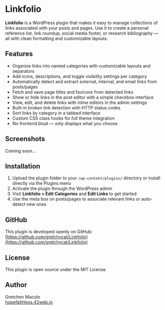# Linkfolio

**Linkfolio** is a WordPress plugin that makes it easy to manage collections of links associated with your posts and pages. Use it to create a personal reference list, link roundup, social media footer, or research bibliography — all with clean formatting and customizable layouts.

## Features

- Organize links into named categories with customizable layouts and separators
- Add icons, descriptions, and toggle visibility settings per category
- Automatically detect and extract external, internal, and email links from posts/pages
- Fetch and save page titles and favicons from detected links
- Show or hide links in the post editor with a simple checkbox interface
- View, edit, and delete links with inline editors in the admin settings
- Built-in broken link detection with HTTP status codes
- Sort links by category in a tabbed interface
- Custom CSS class hooks for full theme integration
- No frontend bloat — only displays what you choose

## Screenshots

Coming soon…

## Installation

1. Upload the plugin folder to your `/wp-content/plugins/` directory or install directly via the Plugins menu
2. Activate the plugin through the WordPress admin
3. Visit **Linkfolio > Edit Categories** and **Edit Links** to get started
4. Use the meta box on posts/pages to associate relevant links or auto-detect new ones

## GitHub

This plugin is developed openly on GitHub:  
[https://github.com/gretchycat/Linkfolio](https://github.com/gretchycat/Linkfolio)

## License

This plugin is open source under the MIT License.

## Author

Gretchen Maculo  
[hopefaithless.42web.io](https://hopefaithless.42web.io)
